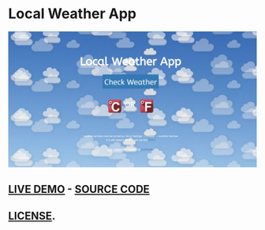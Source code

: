 # **Local Weather App**
![thumbnail](https://github.com/joshuagornall/LocalWeatherApp/blob/main/Images/NEWthumbnail.JPG)
## [LIVE DEMO](https://codepen.io/joshuagornall/pen/gORoZbm)    -     [SOURCE CODE](https://codepen.io/joshuagornall/pen/gORoZbm)
## [LICENSE](https://github.com/joshuagornall/LocalWeatherApp/blob/main/LICENSE).

